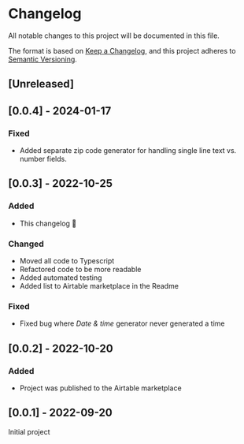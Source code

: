 # Changelog

All notable changes to this project will be documented in this file.

The format is based on [Keep a Changelog](https://keepachangelog.com/en/1.0.0/),
and this project adheres to [Semantic Versioning](https://semver.org/spec/v2.0.0.html).

## [Unreleased]

## [0.0.4] - 2024-01-17

### Fixed

- Added separate zip code generator for handling single line text vs. number fields.

## [0.0.3] - 2022-10-25

### Added

- This changelog :tada:

### Changed

- Moved all code to Typescript
- Refactored code to be more readable
- Added automated testing
- Added list to Airtable marketplace in the Readme

### Fixed

- Fixed bug where _Date & time_ generator never generated a time

## [0.0.2] - 2022-10-20

### Added

- Project was published to the Airtable marketplace

## [0.0.1] - 2022-09-20

Initial project
